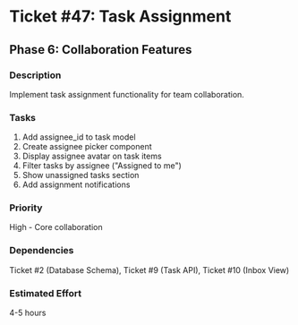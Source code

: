 # Ticket #47: Task Assignment

## Phase 6: Collaboration Features

### Description
Implement task assignment functionality for team collaboration.

### Tasks
1) Add assignee_id to task model  
2) Create assignee picker component  
3) Display assignee avatar on task items  
4) Filter tasks by assignee ("Assigned to me")  
5) Show unassigned tasks section  
6) Add assignment notifications  

### Priority
High - Core collaboration

### Dependencies
Ticket #2 (Database Schema), Ticket #9 (Task API), Ticket #10 (Inbox View)

### Estimated Effort
4-5 hours

